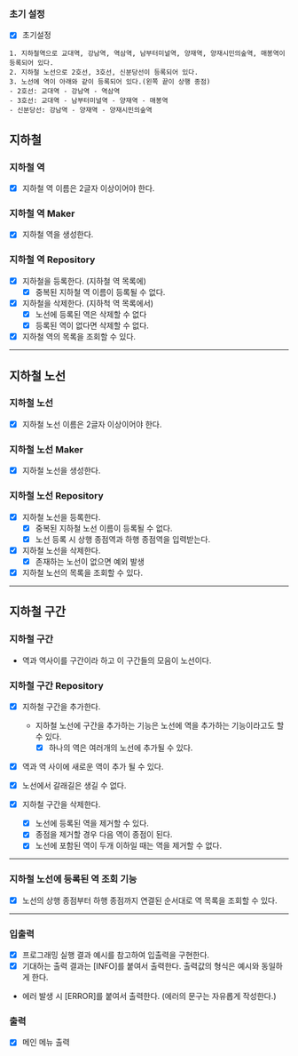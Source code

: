 ### 초기 설정
- [x] 초기설정
```
1. 지하철역으로 교대역, 강남역, 역삼역, 남부터미널역, 양재역, 양재시민의숲역, 매봉역이 등록되어 있다.
2. 지하철 노선으로 2호선, 3호선, 신분당선이 등록되어 있다.
3. 노선에 역이 아래와 같이 등록되어 있다.(왼쪽 끝이 상행 종점)
- 2호선: 교대역 - 강남역 - 역삼역
- 3호선: 교대역 - 남부터미널역 - 양재역 - 매봉역
- 신분당선: 강남역 - 양재역 - 양재시민의숲역
```
## 지하철
### 지하철 역
- [x] 지하철 역 이름은 2글자 이상이어야 한다.

### 지하철 역 Maker
- [x] 지하철 역을 생성한다.

### 지하철 역 Repository
- [x] 지하철을 등록한다. (지하철 역 목록에) 
  - [x] 중복된 지하철 역 이름이 등록될 수 없다.
- [x] 지하철을 삭제한다. (지하척 역 목록에서)
  - [x] 노선에 등록된 역은 삭제할 수 없다
  - [x] 등록된 역이 없다면 삭제할 수 없다.
- [x] 지하철 역의 목록을 조회할 수 있다.

---
## 지하철 노선
### 지하철 노선
- [X] 지하철 노선 이름은 2글자 이상이어야 한다.

### 지하철 노선 Maker
- [x] 지하철 노선을 생성한다.

### 지하철 노선 Repository
- [x] 지하철 노선을 등록한다.
  - [x] 중복된 지하철 노선 이름이 등록될 수 없다.
  - [x] 노선 등록 시 상행 종점역과 하행 종점역을 입력받는다.
- [x] 지하철 노선을 삭제한다.
  - [x] 존재하는 노선이 없으면 예외 발생
- [x] 지하철 노선의 목록을 조회할 수 있다.

---
## 지하철 구간
### 지하철 구간
- 역과 역사이를 구간이라 하고 이 구간들의 모음이 노선이다.

### 지하철 구간 Repository
- [x] 지하철 구간을 추가한다.
  - 지하철 노선에 구간을 추가하는 기능은 노선에 역을 추가하는 기능이라고도 할 수 있다.
    - [x] 하나의 역은 여러개의 노선에 추가될 수 있다.
- [x] 역과 역 사이에 새로운 역이 추가 될 수 있다.
- [x] 노선에서 갈래길은 생길 수 없다.

- [x] 지하철 구간을 삭제한다.
  - [x] 노선에 등록된 역을 제거할 수 있다.
  - [X] 종점을 제거할 경우 다음 역이 종점이 된다.
  - [x] 노선에 포함된 역이 두개 이하일 때는 역을 제거할 수 없다.

---
### 지하철 노선에 등록된 역 조회 기능
- [x] 노선의 상행 종점부터 하행 종점까지 연결된 순서대로 역 목록을 조회할 수 있다.

---
### 입출력
- [x] 프로그래밍 실행 결과 예시를 참고하여 입출력을 구현한다.
- [x] 기대하는 출력 결과는 [INFO]를 붙여서 출력한다. 출력값의 형식은 예시와 동일하게 한다.
- 에러 발생 시 [ERROR]를 붙여서 출력한다. (에러의 문구는 자유롭게 작성한다.)

### 출력
- [x] 메인 메뉴 출력
